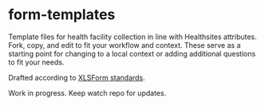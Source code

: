 # form-templates

Template files for health facility collection in line with Healthsites attributes. Fork, copy, and edit to fit your workflow and context. These serve as a starting point for changing to a local context or adding additional questions to fit your needs. 

Drafted according to [XLSForm standards](http://xlsform.org/).

Work in progress. Keep watch repo for updates.
